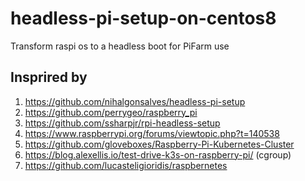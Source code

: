 # headless-pi-setup-on-centos8
Transform raspi os to a headless boot for PiFarm use

## Insprired by

1. https://github.com/nihalgonsalves/headless-pi-setup
1. https://github.com/perrygeo/raspberry_pi
1. https://github.com/ssharpjr/rpi-headless-setup
1. https://www.raspberrypi.org/forums/viewtopic.php?t=140538
1. https://github.com/gloveboxes/Raspberry-Pi-Kubernetes-Cluster
1. https://blog.alexellis.io/test-drive-k3s-on-raspberry-pi/   (cgroup)
1. https://github.com/lucasteligioridis/raspbernetes

